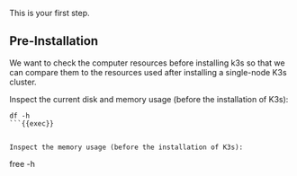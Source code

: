 This is your first step.

## Pre-Installation

We want to check the computer resources before installing k3s so that we can compare them to the resources used after installing a single-node K3s cluster.

Inspect the current disk and memory usage (before the installation of K3s):

```
df -h
```{{exec}}


Inspect the memory usage (before the installation of K3s):
```
free -h
```{{exec}}


